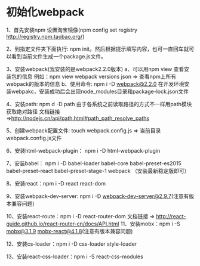 # 初始化webpack
  1、首先安装npm 设置淘宝镜像(npm config set registry http://registry.npm.taobao.org/)
  
  2、到指定文件夹下面执行: npm init。然后根据提示填写内容，也可一直回车就可以看到当前文件生成一个package.js文件。
  
  3、安装webpack(我安装的是webpack2.2.0版本)
    a、可以用npm view 查看安装包的信息
      例如：npm view webpack versions json => 查看npm上所有webpack的版本的信息
    b、使用命令: npm i -D webpack@2.2.0 在开发环境安装webpakc，安装成功后会出现node_modules目录和package-lock.json文件
    
  4、安装path: npm d -D path  由于各系统之前读取路径的方式不一样用path模块获取绝对路径 
        文档链接=>http://nodejs.cn/api/path.html#path_path_resolve_paths
        
  5、创建webpack配置文件: touch webpack.config.js  =>  当前目录webpack.config.js文件
  
  6、安装html-webpack-plugin： npm i -D html-webpack-plugin 
  
  7、安装babel： npm i -D babel-loader babel-core babel-preset-es2015 babel-preset-react babel-preset-stage-1 webpack （安装最新稳定版即可）
  
  8、安装react：npm i -D react react-dom
  
  9、安装webpack-dev-server: npm i -D webpack-dev-server@2.9.7(注意有版本兼容问题)
  
  10、安装react-route：npm i -D react-router-dom
        文档链接 => http://react-guide.github.io/react-router-cn/docs/API.html
  11、安装mobx：npm i -S mobx@3.1.9 mobx-react@4.1.8(注意有版本兼容问题)
  
  12、安装cs-loader：npm i -D css-loader style-loader
  
  13、安装react-css-loader：npm i -S react-css-modules
